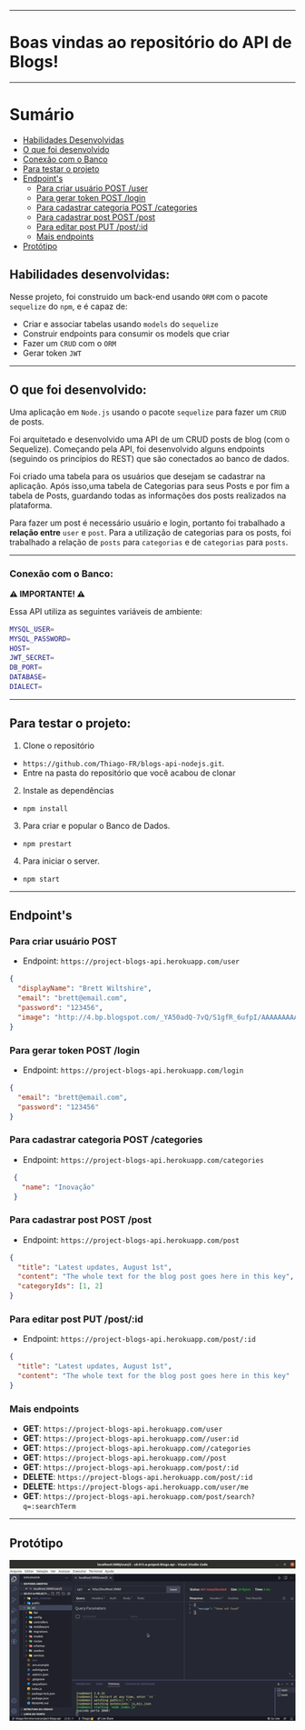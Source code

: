 
---

# Boas vindas ao repositório do API de Blogs!

---

# Sumário

- [Habilidades Desenvolvidas](#habilidades)
- [O que foi desenvolvido](#o-que-foi-desenvolvido)
- [Conexão com o Banco](#conexao-db)
- [Para testar o projeto](#testar-o-projeto)
- [Endpoint's](#endpoint)
  - [Para criar usuário POST /user](#user)
  - [Para gerar token POST /login](#login)
  - [Para cadastrar categoria POST /categories](#categories)
  - [Para cadastrar post POST /post](#post)
  - [Para editar post PUT /post/:id](#post-id)
  - [Mais endpoints](#mais-endpoints)
- [Protótipo](#prototipo)


## Habilidades desenvolvidas: <a name="habilidades"></a>

Nesse projeto, foi construido um back-end usando `ORM` com o pacote `sequelize` do `npm`, e é capaz de:
 - Criar e associar tabelas usando `models` do `sequelize`
 - Construir endpoints para consumir os models que criar 
 - Fazer um `CRUD` com o `ORM`
 - Gerar token `JWT`

---

## O que foi desenvolvido: <a name="o-que-foi-desenvolvido"></a>

Uma aplicação em `Node.js` usando o pacote `sequelize` para fazer um `CRUD` de posts.

Foi arquitetado e desenvolvido uma API de um CRUD posts de blog (com o Sequelize). Começando pela API, foi desenvolvido alguns endpoints (seguindo os princípios do REST) que são conectados ao banco de dados.

Foi criado uma tabela para os usuários que desejam se cadastrar na aplicação. Após isso,uma tabela de Categorias para seus Posts e por fim a tabela de Posts, guardando todas as informações dos posts realizados na plataforma.

Para fazer um post é necessário usuário e login, portanto foi trabalhado a **relação entre** `user` e `post`. Para a utilização de categorias para os posts, foi trabalhado a relação de `posts` para `categorias` e de `categorias` para `posts`.

---

### Conexão com o Banco: <a name="conexao-db"></a>

**⚠️ IMPORTANTE! ⚠️**

Essa API utiliza as seguintes variáveis de ambiente:

```sh
MYSQL_USER=
MYSQL_PASSWORD=
HOST=
JWT_SECRET=
DB_PORT=
DATABASE=
DIALECT=
```
---

## Para testar o projeto: <a name="testar-o-projeto"></a>

1. Clone o repositório
  * `https://github.com/Thiago-FR/blogs-api-nodejs.git`.
  * Entre na pasta do repositório que você acabou de clonar

2. Instale as dependências
  * `npm install`

3. Para criar e popular o Banco de Dados.

- `npm prestart`

4. Para iniciar o server.

- `npm start`

---

## Endpoint's <a name="endpoint"></a>

### Para criar usuário POST <a name="user"></a>

* Endpoint: `https://project-blogs-api.herokuapp.com/user`

```json
{
  "displayName": "Brett Wiltshire",
  "email": "brett@email.com",
  "password": "123456",
  "image": "http://4.bp.blogspot.com/_YA50adQ-7vQ/S1gfR_6ufpI/AAAAAAAAAAk/1ErJGgRWZDg/S45/brett.png"
}
```

### Para gerar token POST /login <a name="login"></a>

* Endpoint: `https://project-blogs-api.herokuapp.com/login`

```json
{
  "email": "brett@email.com",
  "password": "123456"
}
```

### Para cadastrar categoria POST /categories <a name="categories"></a>

* Endpoint: `https://project-blogs-api.herokuapp.com/categories`

```json
 {
   "name": "Inovação"
 }
```

### Para cadastrar post POST /post <a name="post"></a>

* Endpoint: `https://project-blogs-api.herokuapp.com/post`

```json
{
  "title": "Latest updates, August 1st",
  "content": "The whole text for the blog post goes here in this key",
  "categoryIds": [1, 2]
}
```

### Para editar post PUT /post/:id <a name="post-id"></a>

* Endpoint: `https://project-blogs-api.herokuapp.com/post/:id`

```json
{
  "title": "Latest updates, August 1st",
  "content": "The whole text for the blog post goes here in this key"
}
```

### Mais endpoints <a name="mais-endpoints"></a>

* **GET**: `https://project-blogs-api.herokuapp.com/user`
* **GET**: `https://project-blogs-api.herokuapp.com//user:id`
* **GET**: `https://project-blogs-api.herokuapp.com//categories`
* **GET**: `https://project-blogs-api.herokuapp.com//post`
* **GET**: `https://project-blogs-api.herokuapp.com/post/:id`
* **DELETE**: `https://project-blogs-api.herokuapp.com/post/:id`
* **DELETE**: `https://project-blogs-api.herokuapp.com/user/me`
* **GET**: `https://project-blogs-api.herokuapp.com/post/search?q=:searchTerm`

---

## Protótipo <a name="prototipo"></a>

![Prototipo](/Api-blogs.gif)
